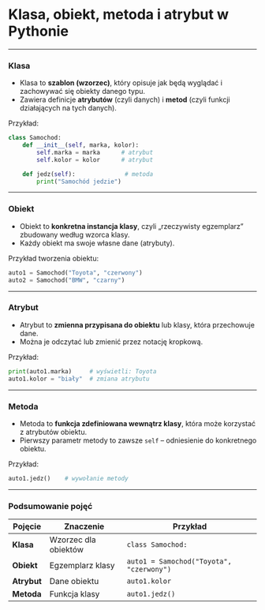 # Klasa, obiekt, metoda i atrybut w Pythonie

---

### **Klasa**

* Klasa to **szablon (wzorzec)**, który opisuje jak będą wyglądać i zachowywać się obiekty danego typu.
* Zawiera definicje **atrybutów** (czyli danych) i **metod** (czyli funkcji działających na tych danych).

Przykład:

```python
class Samochod:
    def __init__(self, marka, kolor):
        self.marka = marka      # atrybut
        self.kolor = kolor      # atrybut

    def jedz(self):              # metoda
        print("Samochód jedzie")
```

---

### **Obiekt**

* Obiekt to **konkretna instancja klasy**, czyli „rzeczywisty egzemplarz” zbudowany według wzorca klasy.
* Każdy obiekt ma swoje własne dane (atrybuty).

Przykład tworzenia obiektu:

```python
auto1 = Samochod("Toyota", "czerwony")
auto2 = Samochod("BMW", "czarny")
```

---

### **Atrybut**

* Atrybut to **zmienna przypisana do obiektu** lub klasy, która przechowuje dane.
* Można je odczytać lub zmienić przez notację kropkową.

Przykład:

```python
print(auto1.marka)     # wyświetli: Toyota
auto1.kolor = "biały"  # zmiana atrybutu
```

---

### **Metoda**

* Metoda to **funkcja zdefiniowana wewnątrz klasy**, która może korzystać z atrybutów obiektu.
* Pierwszy parametr metody to zawsze `self` – odniesienie do konkretnego obiektu.

Przykład:

```python
auto1.jedz()    # wywołanie metody
```

---

### **Podsumowanie pojęć**

| Pojęcie     | Znaczenie            | Przykład                                 |
| ----------- | -------------------- | ---------------------------------------- |
| **Klasa**   | Wzorzec dla obiektów | `class Samochod:`                        |
| **Obiekt**  | Egzemplarz klasy     | `auto1 = Samochod("Toyota", "czerwony")` |
| **Atrybut** | Dane obiektu         | `auto1.kolor`                            |
| **Metoda**  | Funkcja klasy        | `auto1.jedz()`                           |

